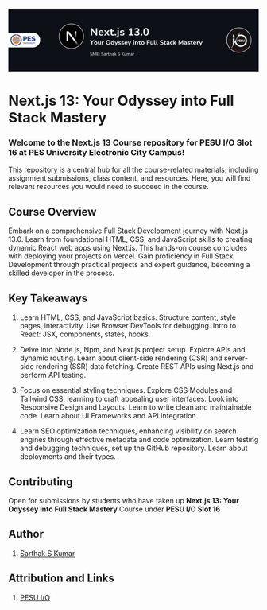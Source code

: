 <img src="banner.png"></img>

# Next.js 13: Your Odyssey into Full Stack Mastery

### Welcome to the Next.js 13 Course repository for PESU I/O Slot 16 at PES University Electronic City Campus!
This repository is a central hub for all the course-related materials, including assignment submissions, class content, and resources. Here, you will find relevant resources you would need to succeed in the course.

## Course Overview

Embark on a comprehensive Full Stack Development journey with Next.js 13.0. Learn from foundational HTML, CSS, and JavaScript skills to creating dynamic React web apps using Next.js. This hands-on course concludes with deploying your projects on Vercel. Gain proficiency in Full Stack Development through practical projects and expert guidance, becoming a skilled developer in the process.

## Key Takeaways

1. Learn HTML, CSS, and JavaScript basics. Structure content, style pages, interactivity. Use Browser DevTools for debugging. Intro to React: JSX, components, states, hooks.

2. Delve into Node.js, Npm, and Next.js project setup. Explore APIs and dynamic routing. Learn about client-side rendering (CSR) and server-side rendering (SSR) data fetching. Create REST APIs using Next.js and perform API testing.

3. Focus on essential styling techniques. Explore CSS Modules and Tailwind CSS, learning to craft appealing user interfaces. Look into Responsive Design and Layouts. Learn to write clean and maintainable code. Learn about UI Frameworks and API Integration.

4. Learn SEO optimization techniques, enhancing visibility on search engines through effective metadata and code optimization. Learn testing and debugging techniques, set up the GitHub repository. Learn about deployments and their types.


## Contributing

Open for submissions by students who have taken up **Next.js 13: Your Odyssey into Full Stack Mastery** Course under **PESU I/O Slot 16**

## Author

1. [Sarthak S Kumar](https://github.com/SarthakSKumar)

## Attribution and Links

1. [PESU I/O](https://pesu.io/courses)
